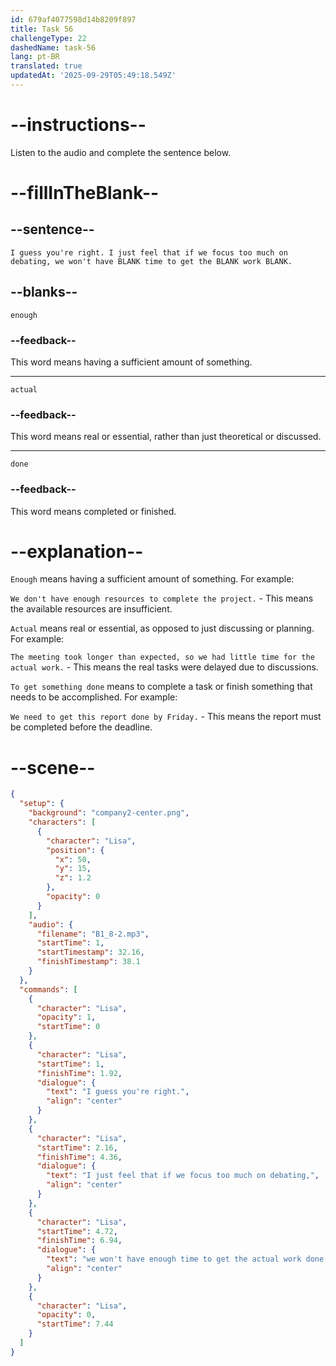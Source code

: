 ```yaml
---
id: 679af4077598d14b8209f897
title: Task 56
challengeType: 22
dashedName: task-56
lang: pt-BR
translated: true
updatedAt: '2025-09-29T05:49:18.549Z'
---
```


<!-- (Audio) Lisa: I guess you're right. I just feel that if we focus too much on debating, we won't have enough time to get the actual work done. -->

# --instructions--

Listen to the audio and complete the sentence below.

# --fillInTheBlank--

## --sentence--

`I guess you're right. I just feel that if we focus too much on debating, we won't have BLANK time to get the BLANK work BLANK.`

## --blanks--

`enough`

### --feedback--

This word means having a sufficient amount of something.

---

`actual`

### --feedback--

This word means real or essential, rather than just theoretical or discussed.

---

`done`

### --feedback--

This word means completed or finished.

# --explanation--

`Enough` means having a sufficient amount of something. For example:

`We don't have enough resources to complete the project.` - This means the available resources are insufficient.

`Actual` means real or essential, as opposed to just discussing or planning. For example:

`The meeting took longer than expected, so we had little time for the actual work.` - This means the real tasks were delayed due to discussions.

`To get something done` means to complete a task or finish something that needs to be accomplished. For example:

`We need to get this report done by Friday.` - This means the report must be completed before the deadline.

# --scene--

```json
{
  "setup": {
    "background": "company2-center.png",
    "characters": [
      {
        "character": "Lisa",
        "position": {
          "x": 50,
          "y": 15,
          "z": 1.2
        },
        "opacity": 0
      }
    ],
    "audio": {
      "filename": "B1_8-2.mp3",
      "startTime": 1,
      "startTimestamp": 32.16,
      "finishTimestamp": 38.1
    }
  },
  "commands": [
    {
      "character": "Lisa",
      "opacity": 1,
      "startTime": 0
    },
    {
      "character": "Lisa",
      "startTime": 1,
      "finishTime": 1.92,
      "dialogue": {
        "text": "I guess you're right.",
        "align": "center"
      }
    },
    {
      "character": "Lisa",
      "startTime": 2.16,
      "finishTime": 4.36,
      "dialogue": {
        "text": "I just feel that if we focus too much on debating,",
        "align": "center"
      }
    },
    {
      "character": "Lisa",
      "startTime": 4.72,
      "finishTime": 6.94,
      "dialogue": {
        "text": "we won't have enough time to get the actual work done.",
        "align": "center"
      }
    },
    {
      "character": "Lisa",
      "opacity": 0,
      "startTime": 7.44
    }
  ]
}
```
